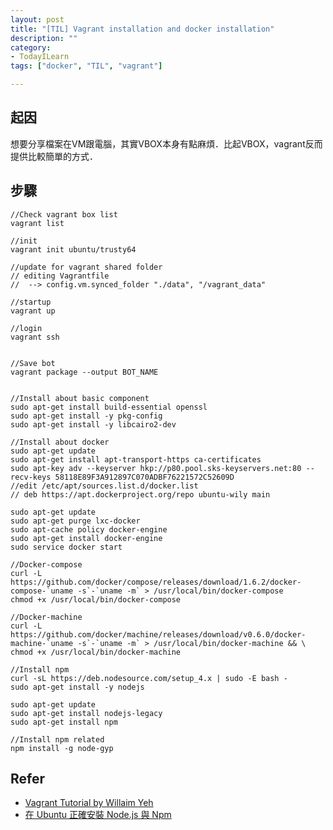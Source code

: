 ```yaml
---
layout: post
title: "[TIL] Vagrant installation and docker installation"
description: ""
category: 
- TodayILearn
tags: ["docker", "TIL", "vagrant"]

---
```


## 起因

想要分享檔案在VM跟電腦，其實VBOX本身有點麻煩．比起VBOX，vagrant反而提供比較簡單的方式．


## 步驟

```
//Check vagrant box list
vagrant list

//init
vagrant init ubuntu/trusty64

//update for vagrant shared folder
// editing Vagrantfile
//  --> config.vm.synced_folder "./data", "/vagrant_data"

//startup
vagrant up

//login
vagrant ssh


//Save bot
vagrant package --output BOT_NAME


//Install about basic component
sudo apt-get install build-essential openssl
sudo apt-get install -y pkg-config
sudo apt-get install -y libcairo2-dev

//Install about docker
sudo apt-get update
sudo apt-get install apt-transport-https ca-certificates
sudo apt-key adv --keyserver hkp://p80.pool.sks-keyservers.net:80 --recv-keys 58118E89F3A912897C070ADBF76221572C52609D
//edit /etc/apt/sources.list.d/docker.list
// deb https://apt.dockerproject.org/repo ubuntu-wily main

sudo apt-get update
sudo apt-get purge lxc-docker
sudo apt-cache policy docker-engine
sudo apt-get install docker-engine
sudo service docker start
 
//Docker-compose
curl -L https://github.com/docker/compose/releases/download/1.6.2/docker-compose-`uname -s`-`uname -m` > /usr/local/bin/docker-compose
chmod +x /usr/local/bin/docker-compose

//Docker-machine
curl -L https://github.com/docker/machine/releases/download/v0.6.0/docker-machine-`uname -s`-`uname -m` > /usr/local/bin/docker-machine && \
chmod +x /usr/local/bin/docker-machine

//Install npm
curl -sL https://deb.nodesource.com/setup_4.x | sudo -E bash -
sudo apt-get install -y nodejs

sudo apt-get update
sudo apt-get install nodejs-legacy
sudo apt-get install npm

//Install npm related 
npm install -g node-gyp
```

## Refer

- [Vagrant Tutorial by Willaim Yeh](http://www.codedata.com.tw/social-coding/vagrant-tutorial-2-playing-vm-with-vagrant/)
- [在 Ubuntu 正確安裝 Node.js 與 Npm](http://codeblog.niwyclin.org/posts/210397-ubuntu-installed-nodejs-and-npm)